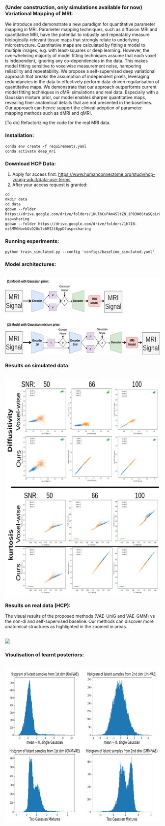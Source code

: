 ### (Under construction, only simulations available for now) Variational Mapping of MRI:
We introduce and demonstrate a new paradigm for quantitative parameter mapping
in MRI. Parameter mapping techniques, such as diffusion MRI and quantitative
MRI, have the potential to robustly and repeatably measure biologically-relevant
tissue maps that strongly relate to underlying microstructure. Quantitative maps
are calculated by fitting a model to multiple images, e.g. with least-squares or
deep learning. However, the overwhelming majority of model fitting techniques
assume that each voxel is independent, ignoring any co-dependencies in the data.
This makes model fitting sensitive to voxelwise measurement noise, hampering
reliability and repeatability. We propose a self-supervised deep variational approach
that breaks the assumption of independent pixels, leveraging redundancies in the
data to effectively perform data-driven regularisation of quantitative maps. We
demonstrate that our approach outperforms current model fitting techniques in
dMRI simulations and real data. Especially with a Gaussian mixture prior, our
model enables sharper quantitative maps, revealing finer anatomical details that
are not presented in the baselines. Our approach can hence support the clinical
adoption of parameter mapping methods such as dMRI and qMRI.

[To do] Refactorizing the code for the real MRI data.

### Installation:
```shell
conda env create -f requirements.yaml
conda activate deep_mri
```

### Download HCP Data:
1. Apply for access first: https://www.humanconnectome.org/study/hcp-young-adult/data-use-terms 
2. After your access request is granted:
```shell
cd ..
mkdir data
cd data
gdown --folder https://drive.google.com/drive/folders/1HulbCuPAm4SltZN_iP83W8StaSQoirX3?usp=sharing
gdown --folder https://drive.google.com/drive/folders/1h7I8-ezSMMGNovkGsD2Ou7c6MI2tBypD?usp=sharing
```

### Running experiments:
```shell
python train_simulated.py --config 'configs/baseline_simulated.yaml' 
```

### Model architectures:
<br>
 <img height="250" src="figures/gmm_vae.png" />
</br>


### Results on simulated data:
<br>
 <img height="700" src="figures/simulated_results.png" />
</br>

### Results on real data (HCP):
The visual results of the proposed methods (VAE-UniG and VAE-GMM) vs the non-dl and self-supervised baseline. Our methods can discover more anatomical structures as highlighted in the zoomed in areas.

<br>
 <img height="500" src="figures/visual_results_zoom.png" />
</br>

### Visulisation of learnt posteriors:
<br>
 <img height="500" src="figures/latent_visual.png" />
</br>